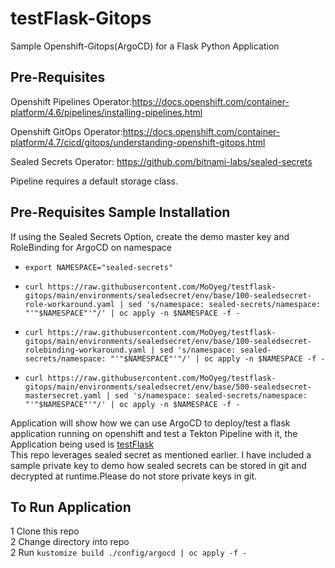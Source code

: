 # testFlask-Gitops
Sample Openshift-Gitops(ArgoCD) for a Flask Python Application  

## Pre-Requisites  

Openshift Pipelines Operator:<https://docs.openshift.com/container-platform/4.6/pipelines/installing-pipelines.html>  

Openshift GitOps Operator:<https://docs.openshift.com/container-platform/4.7/cicd/gitops/understanding-openshift-gitops.html>  

Sealed Secrets Operator: <https://github.com/bitnami-labs/sealed-secrets>  

Pipeline requires a default storage class.

## Pre-Requisites Sample Installation  
  
If using the Sealed Secrets Option, create the demo master key and RoleBinding for ArgoCD on namespace  

- ```export NAMESPACE="sealed-secrets"```  
  
- ```curl https://raw.githubusercontent.com/MoOyeg/testflask-gitops/main/environments/sealedsecret/env/base/100-sealedsecret-role-workaround.yaml | sed 's/namespace: sealed-secrets/namespace: "'"$NAMESPACE"'"/' | oc apply -n $NAMESPACE -f -```  

- ```curl https://raw.githubusercontent.com/MoOyeg/testflask-gitops/main/environments/sealedsecret/env/base/100-sealedsecret-rolebinding-workaround.yaml | sed 's/namespace: sealed-secrets/namespace: "'"$NAMESPACE"'"/' | oc apply -n $NAMESPACE -f -```  

- ```curl https://raw.githubusercontent.com/MoOyeg/testflask-gitops/main/environments/sealedsecret/env/base/500-sealedsecret-mastersecret.yaml | sed 's/namespace: sealed-secrets/namespace: "'"$NAMESPACE"'"/' | oc apply -n $NAMESPACE -f -```  

Application will show how we can use ArgoCD to deploy/test a flask application running on openshift and test a Tekton Pipeline with it, the Application being used is [testFlask](https://github.com/MoOyeg/testFlask.git)  
This repo leverages sealed secret as mentioned earlier. I have included a sample private key to demo how sealed secrets can be stored in git and decrypted at runtime.Please do not store private keys in git.  

## To Run Application

1 Clone this repo  
2 Change directory into repo  
2 Run ```kustomize build ./config/argocd | oc apply -f -```  
